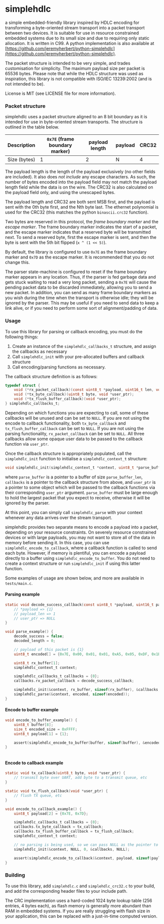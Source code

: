 # simplehdlc
a simple embedded-friendly library inspired by HDLC encoding for transforming a byte-oriented stream transport into a packet transport between two devices. It is suitable for use in resource constrained embedded systems due to its small size and due to requiring only static allocation. It is written in C99. A python implementation is also available at [https://github.com/jeremyherbert/python-simplehdlc](https://github.com/jeremyherbert/python-simplehdlc).

The packet structure is intended to be very simple, and trades customisation for simplicity. The maximum payload size per packet is 65536 bytes. Please note that while the HDLC structure was used as inspiration, this library is not compatible with ISO/IEC 13239:2002 (and is not intended to be).

License is MIT (see LICENSE file for more information). 

### Packet structure

simplehdlc uses a packet structure aligned to an 8 bit boundary as it is intended for use in byte-oriented stream transports. The structure is outlined in the table below.

Description | `0x7E` (frame boundary marker) | payload length | payload | CRC32 
--- | --- | --- | --- | ---
Size (bytes) | 1 | 2 | N | 4 

The payload length is the length of the payload exclusively (no other fields are included). It also does *not include* any escape characters. As such, the number of bytes encoded into the payload field may not match the payload length field while the data is on the wire. The CRC32 is also calculated on the payload field only, and using the unescaped bytes.

The payload length and CRC32 are both sent MSB first, and the payload is sent with the 0th byte first, and the Nth byte last. The ethernet polynomial is used for the CRC32 (this matches the python `binascii.crc32` function).

Two bytes are reserved in this protocol, the *frame boundary marker* and the *escape marker*. The frame boundary marker indicates the start of a packet, and the escape marker indicates that a reserved byte will be transmitted next. To send a reserved byte, first the escape marker is sent, and then the byte is sent with the 5th bit flipped (`x ^ (1 << 5)`).

By default, the library is configured to use `0x7E` as the frame boundary marker and `0x7D` as the escape marker. It is recommended that you do not change this. 

The parser state-machine is configured to reset if the frame boundary marker appears in any location. Thus, if the parser is fed garbage data and gets stuck waiting to read a very long packet, sending a `0x7E` will cause the pending packet data to be discarded immediately, allowing you to send a new packet. In addition, you can send as many frame boundary markers as you wish during the time when the transport is otherwise idle; they will be ignored by the parser. This may be useful if you need to send data to keep a link alive, or if you need to perform some sort of alignment/padding of data.

### Usage

To use this library for parsing or callback encoding, you must do the following things:

1. Create an instance of the `simplehdlc_callbacks_t` structure, and assign the callbacks as necessary
2. Call `simplehdlc_init` with your pre-allocated buffers and callback structure
3. Call encoding/parsing functions as necessary.

The callback structure definition is as follows:

```c
typedef struct {
    void (*rx_packet_callback)(const uint8_t *payload, uint16_t len, void *user_ptr);
    void (*tx_byte_callback)(uint8_t byte, void *user_ptr);
    void (*tx_flush_buffer_callback)(void *user_ptr);
} simplehdlc_callbacks_t;
```

Depending on which functions you are expecting to call, some of these callbacks will be unused and can be set to `NULL`. If you are not using the encode to callback functionality, both `tx_byte_callback` and `tx_flush_buffer_callback` can be set to `NULL`. If you are not using the parsing functionality, `rx_packet_callback` can be set to `NULL`. All three callbacks allow some opaque user data to be passed to the callback function via `user_ptr`. 

Once the callback structure is appropriately populated, call the `simplehdlc_init` function to initialise a `simplehdlc_context_t` structure:

```c
void simplehdlc_init(simplehdlc_context_t *context, uint8_t *parse_buffer, size_t parse_buffer_len, const simplehdlc_callbacks_t *callbacks, void *user_ptr)
```

where `parse_buffer` is a pointer to a buffer of size `parse_buffer_len`, `callbacks` is a pointer to the callback structure from above, and `user_ptr` is a pointer to some object which will be passed to the callback functions via their corresponding `user_ptr` argument. `parse_buffer` must be large enough to hold the largest packet that you expect to receive, otherwise it will be ignored by the parser.

At this point, you can simply call `simplehdlc_parse` with your context whenever any data arrives over the stream transport.

simplehdlc provides two separate means to encode a payload into a packet, depending on your resource constraints. On severely resource constrained devices or with large payloads, you may not want to store all of the data in memory before sending it. In this case, you can use `simplehdlc_encode_to_callback`, where a callback function is called to send each byte. However, if memory is plentiful, you can encode a payload directly to a buffer using `simplehdlc_encode_to_buffer`. You do not need to create a context structure or run `simplehdlc_init` if using this latter function.

Some examples of usage are shown below, and more are available in `tests/main.c`.

#### Parsing example

```c
static void decode_success_callback(const uint8_t *payload, uint16_t payload_len, void *user_ptr) {
    // *payload => {1}
    // payload_len => 1 
    // user_ptr => NULL
}

void parse_example() {
    decode_success = false;
    decoded_length = 0;

    // payload of this packet is {1}
    uint8_t encoded[] = {0x7E, 0x00, 0x01, 0x01, 0xA5, 0x05, 0xDF, 0x1B};

    uint8_t rx_buffer[1];
    simplehdlc_context_t context;

    simplehdlc_callbacks_t callbacks = {0};
    callbacks.rx_packet_callback = decode_success_callback;

    simplehdlc_init(&context, rx_buffer, sizeof(rx_buffer), &callbacks, NULL);
    simplehdlc_parse(&context, encoded, sizeof(encoded));
}
```

#### Encode to buffer example

```c
void encode_to_buffer_example() {
    uint8_t buffer[8];
    size_t encoded_size = 0xFFFF;
    uint8_t payload[1] = {1};

    assert(simplehdlc_encode_to_buffer(buffer, sizeof(buffer), &encoded_size, payload, sizeof(payload)) == SIMPLEHDLC_OK);
}
    
```


#### Encode to callback example

```c
static void tx_callback(uint8_t byte, void *user_ptr) {
    // transmit byte over UART, add byte to a transmit queue, etc
}

static void tx_flush_callback(void *user_ptr) {
    // flush TX queue, etc
}

void encode_to_callback_example() {
    uint8_t payload[2] = {0x7E, 0x7D};

    simplehdlc_callbacks_t callbacks = {0};
    callbacks.tx_byte_callback = tx_callback;
    callbacks.tx_flush_buffer_callback = tx_flush_callback;
    simplehdlc_context_t context;

    // no parsing is being used, so we can pass NULL as the pointer to the parse buffer
    simplehdlc_init(&context, NULL, 0, &callbacks, NULL);

    assert(simplehdlc_encode_to_callback(&context, payload, sizeof(payload), true) == SIMPLEHDLC_OK);
}
```

### Building

To use this library, add `simplehdlc.c` and `simplehdlc_crc32.c` to your build, and add the corresponding header files to your include path. 

The CRC implementation uses a hard-coded 1024 byte lookup table (256 entries, 4 bytes each), as flash memory is generally more abundant than RAM in embedded systems. If you are really struggling with flash size in your application, this can be replaced with a just-in-time computed version.